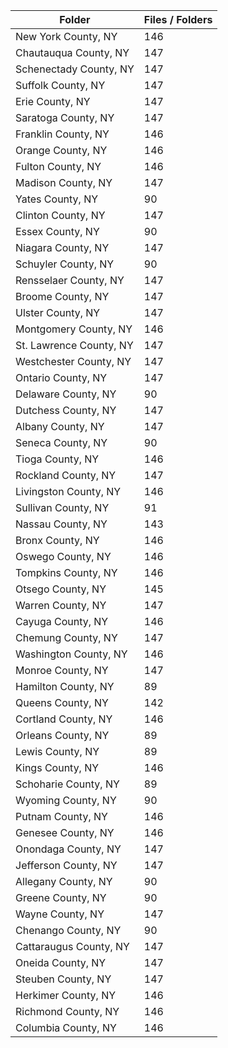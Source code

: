 | Folder                  |   Files / Folders |
|-------------------------|-------------------|
| New York County, NY     |               146 |
| Chautauqua County, NY   |               147 |
| Schenectady County, NY  |               147 |
| Suffolk County, NY      |               147 |
| Erie County, NY         |               147 |
| Saratoga County, NY     |               147 |
| Franklin County, NY     |               146 |
| Orange County, NY       |               146 |
| Fulton County, NY       |               146 |
| Madison County, NY      |               147 |
| Yates County, NY        |                90 |
| Clinton County, NY      |               147 |
| Essex County, NY        |                90 |
| Niagara County, NY      |               147 |
| Schuyler County, NY     |                90 |
| Rensselaer County, NY   |               147 |
| Broome County, NY       |               147 |
| Ulster County, NY       |               147 |
| Montgomery County, NY   |               146 |
| St. Lawrence County, NY |               147 |
| Westchester County, NY  |               147 |
| Ontario County, NY      |               147 |
| Delaware County, NY     |                90 |
| Dutchess County, NY     |               147 |
| Albany County, NY       |               147 |
| Seneca County, NY       |                90 |
| Tioga County, NY        |               146 |
| Rockland County, NY     |               147 |
| Livingston County, NY   |               146 |
| Sullivan County, NY     |                91 |
| Nassau County, NY       |               143 |
| Bronx County, NY        |               146 |
| Oswego County, NY       |               146 |
| Tompkins County, NY     |               146 |
| Otsego County, NY       |               145 |
| Warren County, NY       |               147 |
| Cayuga County, NY       |               146 |
| Chemung County, NY      |               147 |
| Washington County, NY   |               146 |
| Monroe County, NY       |               147 |
| Hamilton County, NY     |                89 |
| Queens County, NY       |               142 |
| Cortland County, NY     |               146 |
| Orleans County, NY      |                89 |
| Lewis County, NY        |                89 |
| Kings County, NY        |               146 |
| Schoharie County, NY    |                89 |
| Wyoming County, NY      |                90 |
| Putnam County, NY       |               146 |
| Genesee County, NY      |               146 |
| Onondaga County, NY     |               147 |
| Jefferson County, NY    |               147 |
| Allegany County, NY     |                90 |
| Greene County, NY       |                90 |
| Wayne County, NY        |               147 |
| Chenango County, NY     |                90 |
| Cattaraugus County, NY  |               147 |
| Oneida County, NY       |               147 |
| Steuben County, NY      |               147 |
| Herkimer County, NY     |               146 |
| Richmond County, NY     |               146 |
| Columbia County, NY     |               146 |